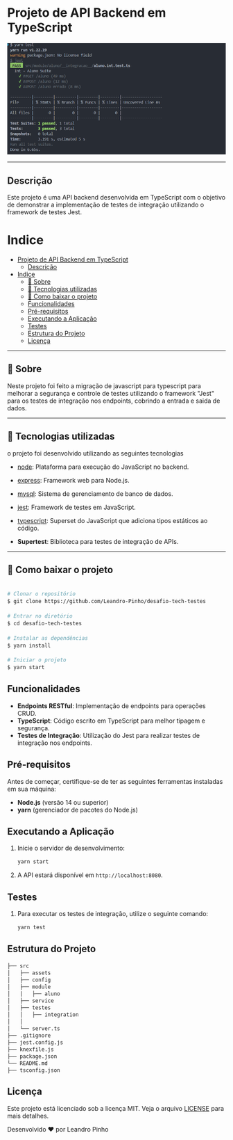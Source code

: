 # Projeto de API Backend em TypeScript

![](src/assets/image.png)

---

## Descrição

Este projeto é uma API backend desenvolvida em TypeScript com o objetivo de demonstrar a implementação de testes de integração utilizando o framework de testes Jest.


# Indice

- [Projeto de API Backend em TypeScript](#projeto-de-api-backend-em-typescript)
  - [Descrição](#descrição)
- [Indice](#indice)
  - [📑 Sobre](#-sobre)
  - [🚀 Tecnologias utilizadas](#-tecnologias-utilizadas)
  - [📁 Como baixar o projeto](#-como-baixar-o-projeto)
  - [Funcionalidades](#funcionalidades)
  - [Pré-requisitos](#pré-requisitos)
  - [Executando a Aplicação](#executando-a-aplicação)
  - [Testes](#testes)
  - [Estrutura do Projeto](#estrutura-do-projeto)
  - [Licença](#licença)

---

## 📑 Sobre

Neste projeto foi feito a migração de javascript para typescript para melhorar a segurança e controle de testes utilizando o framework "Jest" para os testes de integração nos endpoints, cobrindo a entrada e saida de dados.

---

## 🚀 Tecnologias utilizadas

o projeto foi desenvolvido utilizando as seguintes tecnologias

- [node](https://nodejs.org/): Plataforma para execução do JavaScript no backend.
- [express](https://expressjs.com/): Framework web para Node.js. 
- [mysql](https://www.mysql.com/): Sistema de gerenciamento de banco de dados.
- [jest](https://jestjs.io/pt-BR/): Framework de testes em JavaScript.
- [typescript](https://www.typescriptlang.org/): Superset do JavaScript que adiciona tipos estáticos ao código.

- **Supertest**: Biblioteca para testes de integração de APIs.

---

## 📁 Como baixar o projeto

```bash

# Clonar o repositório
$ git clone https://github.com/Leandro-Pinho/desafio-tech-testes

# Entrar no diretório
$ cd desafio-tech-testes

# Instalar as dependências
$ yarn install

# Iniciar o projeto
$ yarn start


```
## Funcionalidades

- **Endpoints RESTful**: Implementação de endpoints para operações CRUD.
- **TypeScript**: Código escrito em TypeScript para melhor tipagem e segurança.
- **Testes de Integração**: Utilização do Jest para realizar testes de integração nos endpoints.
  

## Pré-requisitos

Antes de começar, certifique-se de ter as seguintes ferramentas instaladas em sua máquina:

- **Node.js** (versão 14 ou superior)
- **yarn** (gerenciador de pacotes do Node.js)


## Executando a Aplicação

1. Inicie o servidor de desenvolvimento:
    ```sh
    yarn start
    ```

2. A API estará disponível em `http://localhost:8080`.


## Testes

1. Para executar os testes de integração, utilize o seguinte comando:
    ```sh
    yarn test
    ```


## Estrutura do Projeto

```plaintext
├── src
│   ├── assets
│   ├── config
│   ├── module
│   |   ├── aluno
│   ├── service
│   ├── testes
│   │   ├── integration
│   │   
│   └── server.ts
├── .gitignore
├── jest.config.js
├── knexfile.js
├── package.json
└── README.md
├── tsconfig.json
```


## Licença

Este projeto está licenciado sob a licença MIT. Veja o arquivo [LICENSE](LICENSE) para mais detalhes.


Desenvolvido ❤️ por Leandro Pinho
